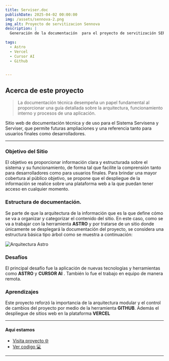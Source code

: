 ```yaml
---
title: Serviser.doc
publishDate: 2025-04-02 00:00:00
img: /assets/sennova-2.png
img_alt: Proyecto de servitizacion Sennova
description: |
  Generación de la documentación  para el proyecto de servitización SERVISENA, incluye manual técnico, implementación y de usuario.

tags:
  - Astro
  - Vercel
  - Cursor AI
  - Github
 

---
```


## Acerca de este proyecto

> La documentación técnica desempeña un papel fundamental al proporcionar una guía detallada sobre la arquitectura, funcionamiento interno y procesos de una aplicación.

Sitio web de documentación técnica y de uso para el Sistema Servisena y Serviser, que permite futuras ampliaciones y una referencia tanto para usuarios finales como desarrolladores.

---

### Objetivo del Sitio
 El objetivo es proporcionar información clara y estructurada sobre el sistema y su funcionamiento, de forma tal que facilite la comprensión tanto para desarrolladores como para usuarios finales. Para brindar una mayor cobertura al público objetivo, se propone que el despliegue de la información se realice sobre una plataforma web a la que puedan tener acceso en cualquier momento.
### Estructura de documentación.
Se parte de que la arquitectura de la información que es la que define cómo se va a organizar y categorizar el contenido del sitio. En este caso, como se va a trabajar con la herramienta **ASTRO** y por tratarse de un sitio donde únicamente se desplegará la documentación del proyecto, se considera una estructura básica tipo árbol como se muestra a continuación:

![Arquitectura Astro](/assets/arq-astro.jpg)

### Desafíos
El principal desafío fue la aplicación de nuevas tecnologías y herramientas como **ASTRO** y **CURSOR AI** . También lo fue el trabajo en equipo de manera remota.

### Aprendizajes
Este proyecto reforzó la importancia de la arquitectura modular y  el control de cambios del proyecto por medio de la herramienta **GITHUB**. Además el despliegue de sitios web en la plataforma **VERCEL**

---

#### Aqui estamos

- <a href="https://starlight-serviser-doc.vercel.app/">Visita proyecto 🌐 </a>
- <a href="https://github.com/YasminTorresDesign/starlight-serviser-doc">Ver codigo 💻 </a>

---
